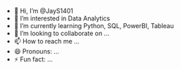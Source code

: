 - 👋 Hi, I’m @JayS1401
- 👀 I’m interested in Data Analytics
- 🌱 I’m currently learning Python, SQL, PowerBI, Tableau
- 💞️ I’m looking to collaborate on ...
- 📫 How to reach me ...
- 😄 Pronouns: ...
- ⚡ Fun fact: ...

<!---
JayS1401/JayS1401 is a ✨ special ✨ repository because its `README.md` (this file) appears on your GitHub profile.
You can click the Preview link to take a look at your changes.
--->
